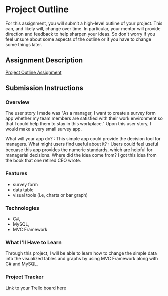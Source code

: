 # Project Outline
For this assignment, you will submit a high-level outline of your project. This can, and likely will, change over time. In particular, your mentor will provide direction and feedback to help sharpen your ideas. So don't worry if you feel unsure about some aspects of the outline or if you have to change some things later.

## Assignment Description
[Project Outline Assignment](https://education.launchcode.org/liftoff/modules/assignments/project-outline)

## Submission Instructions

### Overview
 The user story I made was "As a manager, I want to create a survey form app whether my team members are satisfied with their work environment so that I could help them to stay in this workplace."
 Upon this user story, I would make a very small survey app.

 What will your app do? : This simple app could provide the decision tool for managers. 
 What might users find useful about it? : Users could feel useful becuase this app provides the numeric standards, which are helpful for managerial decisions. 
 Where did the idea come from? I got this idea from the book that one retired CEO wrote.

### Features
- survey form
- data table
- visual tools (i.e, charts or bar graph)

### Technologies
- C#, 
- MySQL,
- MVC Framework

### What I'll Have to Learn
Through this project, I will be able to learn how to change the simple data into the visualized tables and graphs by using MVC Framework along with C# and MySQL.

### Project Tracker
Link to your Trello board here
